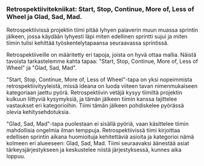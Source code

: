### Retrospektiivitekniikat: Start, Stop, Continue, More of, Less of Wheel ja Glad, Sad, Mad.

Retrospektiivissä projektin tiimi pitää lyhyen palaverin muun muassa sprintin jälkeen,
jossa käydään lyhyesti läpi miten edellinen sprintti sujui ja miten tiimin tulisi kehittää
työskentelytapaansa seuraavassa sprintissä.

Retrospektiiveille on määritetty eri tapoja, joista on hyvä ottaa mallia. Näistä tavoista tarkastelemme kahta tapaa: "Start, Stop, Continue,
More of, Less of Wheel" ja "Glad, Sad, Mad".

"Start, Stop, Continue, More of, Less of Wheel"-tapa on yksi nopeimmista retrospektiivityyleistä, missä ideana on luoda
viiteen tavan nimenmukaiseen kategoriaan jaettu pyörä.
Retrospektiivin vetäjä kysyy tiimiltä projektin kulkuun liittyviä kysymyksiä, 
ja tämän jälkeen tiimin kanssa lajittelee vastaukset eri kategorioihin. 
Tiimi tämän jälkeen pohdiskelee pyörässä olevia kehitysehdotuksia.

"Glad, Sad, Mad"-tapa puolestaan ei sisällä pyöriä, vaan käsittelee tiimin mahdollisia ongelmia ilman temppuja.
Retrospektiivissä tiimi kirjoittaa edellisen sprintin aikana huomioituja kehitettäviä asioita ja kategorioi nämä kolmeen eri
alueeseen: Glad, Sad, Mad. Tiimi seuraavaksi äänestää asiat tärkeysjärjestykseen ja keskustelee niistä järjestyksessä,
kunnes aika loppuu.


